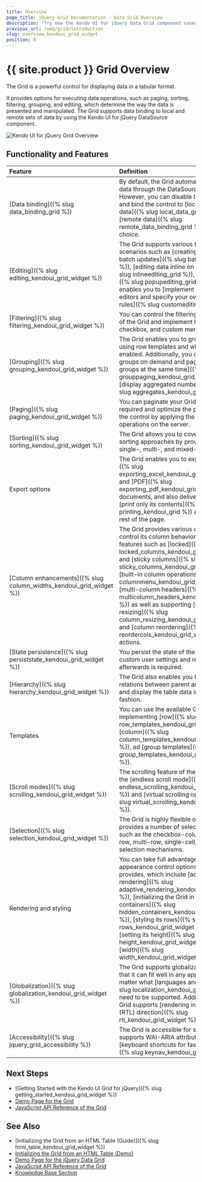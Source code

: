 ```yaml
---
title: Overview
page_title: jQuery Grid Documentation - Data Grid Overview
description: "Try now the Kendo UI for jQuery Data Grid component covering everything from paging, sorting, filtering, editing, and grouping to exporting to PDF and Excel."
previous_url: /web/grid/introduction
slug: overview_kendoui_grid_widget
position: 0
---
```


# {{ site.product }} Grid Overview

The Grid is a powerful control for displaying data in a tabular format.

It provides options for executing data operations, such as paging, sorting, filtering, grouping, and editing, which determine the way the data is presented and manipulated. The Grid supports data binding to local and remote sets of data by using the Kendo UI for jQuery DataSource component.

![Kendo UI for jQuery Grid Overview](grid-overview.png)

## Functionality and Features

|Feature|Definition
|:---   |:---
|[Data binding]({% slug data_binding_grid %}) | By default, the Grid automatically binds to data through the DataSource component. However, you can disable this behavior and bind the control to [local arrays of data]({% slug local_data_grid %}) and to [remote data]({% slug remote_data_binding_grid %}) of your choice. 
|[Editing]({% slug editing_kendoui_grid_widget %}) | The Grid supports various types of editing scenarios such as [creating and saving batch updates]({% slug batchediting_grid %}), [editing data inline on row click]({% slug inlineediting_grid %}), or [in a popup]({% slug popupediting_grid %}), and also enables you to [implement custom column editors and specify your own validation rules]({% slug customediting_grid %}).   
|[Filtering]({% slug filtering_kendoui_grid_widget %}) | You can control the filtering functionality of the Grid and implement header row, checkbox, and custom menu filtering.
|[Grouping]({% slug grouping_kendoui_grid_widget %}) | The Grid enables you to group its data by using row templates and while paging is enabled. Additionally, you can [load groups on demand and page through the groups at the same time]({% slug grouppaging_kendoui_grid_widget %}) and [display aggregated number results]({% slug aggregates_kendoui_grid_widget %}).
|[Paging]({% slug paging_kendoui_grid_widget %}) | You can paginate your Grid data as required and optimize the performance of the control by applying the paging operations on the server.
|[Sorting]({% slug sorting_kendoui_grid_widget %}) | The Grid allows you to cover a set of sorting approaches by providing the single-, multi-, and mixed-sort modes. 
|Export options | The Grid enables you to export it to [Excel]({% slug exporting_excel_kendoui_grid_widget %}) and [PDF]({% slug exporting_pdf_kendoui_grid_widget %}) documents, and also delivers options to [print only its contents]({% slug printing_kendoui_grid %}) and ignore the rest of the page.
|[Column enhancements]({% slug column_widths_kendoui_grid_widget %}) | The Grid provides various options to control its column behavior by delivering features such as [locked]({% slug locked_columns_kendoui_grid_widget %}) and [sticky columns]({% slug sticky_columns_kendoui_grid_widget %}), [built-in column operations]({% slug columnmenu_kendoui_grid_widget %}), [multi-column headers]({% slug multicolumn_headers_kendoui_grid_widget %}) as well as supporting [column resizing]({% slug column_resizing_kendoui_grid_widget %}) and [column reordering]({% slug reordercols_kendoui_grid_widget %}) actions.  
|[State persistence]({% slug persiststate_kendoui_grid_widget %}) | You persist the state of the Grid if saving custom user settings and restoring them afterwards is required.
|[Hierarchy]({% slug hierarchy_kendoui_grid_widget %}) | The Grid also enables you to visualize the relations between parent and child records and display the table data in a hierarchical fashion.
|Templates | You can use the available Grid options for implementing [row]({% slug row_templates_kendoui_grid_widget %}), [column]({% slug column_templates_kendoui_grid_widget %}), ad [group templates]({% slug group_templates_kendoui_grid_widget %}).
|[Scroll modes]({% slug scrolling_kendoui_grid_widget %}) | The scrolling feature of the Grid includes the [endless scroll mode]({% slug endless_scrolling_kendoui_grid_widget %}) and [virtual scrolling optimization]({% slug virtual_scrolling_kendoui_grid_widget %}). 
|[Selection]({% slug selection_kendoui_grid_widget %}) | The Grid is highly flexible on selection as it provides a number of selection modes such as the checkbox-column, single-row, multi-row, single-cell, and multi-cell selection mechanisms. 
|Rendering and styling | You can take full advantage of the appearance control options the Grid provides, which include [adaptive rendering]({% slug adaptive_rendering_kendoui_grid_widget %}), [initializing the Grid in hidden containers]({% slug hidden_containers_kendoui_grid_widget %}), [styling its rows]({% slug rows_kendoui_grid_widget %}), and [setting its height]({% slug height_kendoui_grid_widget %}) and [width]({% slug width_kendoui_grid_widget %}).
|[Globalization]({% slug globalization_kendoui_grid_widget %}) | The Grid supports globalization to ensure that it can fit well in any application, no matter what [languages and locales]({% slug localization_kendoui_grid_widget %}) need to be supported. Additionally, the Grid supports [rendering in a right-to-left (RTL) direction]({% slug rtl_kendoui_grid_widget %}).
|[Accessibility]({% slug jquery_grid_accessibility %}) | The Grid is accessible for screen readers, supports WAI-ARIA attributes, and delivers [keyboard shortcuts for faster navigation]({% slug keynav_kendoui_grid_widget %}).

## Next Steps 

* [Getting Started with the Kendo UI Grid for jQuery]({% slug getting_started_kendoui_grid_widget %})
* [Demo Page for the Grid](https://demos.telerik.com/kendo-ui/grid/index)
* [JavaScript API Reference of the Grid](/api/javascript/ui/grid)

## See Also

* [Initializing the Grid from an HTML Table (Guide)]({% slug html_table_kendoui_grid_widget %})
* [Initializing the Grid from an HTML Table (Demo)](https://demos.telerik.com/kendo-ui/grid/from-table)
* [Demo Page for the jQuery Data Grid](https://demos.telerik.com/kendo-ui/grid/index)
* [JavaScript API Reference of the Grid](/api/javascript/ui/grid)
* [Knowledge Base Section](/knowledge-base)
